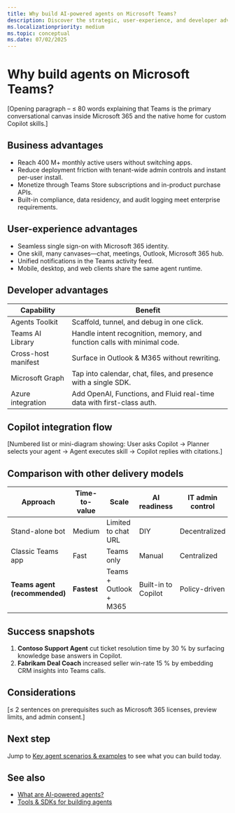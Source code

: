 ```yaml
---
title: Why build AI-powered agents on Microsoft Teams?  
description: Discover the strategic, user-experience, and developer advantages of hosting your AI agents on the Teams platform and Microsoft 365 Copilot.  
ms.localizationpriority: medium  
ms.topic: conceptual
ms.date: 07/02/2025  
---
```

# Why build agents on Microsoft Teams?  

[Opening paragraph – ≤ 80 words explaining that Teams is the primary conversational canvas inside Microsoft 365 and the native home for custom Copilot skills.]

## Business advantages  

- Reach 400 M+ monthly active users without switching apps.  
- Reduce deployment friction with tenant-wide admin controls and instant per-user install.  
- Monetize through Teams Store subscriptions and in-product purchase APIs.  
- Built-in compliance, data residency, and audit logging meet enterprise requirements.

## User-experience advantages  

- Seamless single sign-on with Microsoft 365 identity.  
- One skill, many canvases—chat, meetings, Outlook, Microsoft 365 hub.  
- Unified notifications in the Teams activity feed.  
- Mobile, desktop, and web clients share the same agent runtime.

## Developer advantages  

| Capability | Benefit |  
|------------|---------|  
| Agents Toolkit | Scaffold, tunnel, and debug in one click. |  
| Teams AI Library | Handle intent recognition, memory, and function calls with minimal code. |  
| Cross-host manifest | Surface in Outlook & M365 without rewriting. |  
| Microsoft Graph | Tap into calendar, chat, files, and presence with a single SDK. |  
| Azure integration | Add OpenAI, Functions, and Fluid real-time data with first-class auth. |

## Copilot integration flow  

[Numbered list or mini-diagram showing: User asks Copilot → Planner selects your agent → Agent executes skill → Copilot replies with citations.]

## Comparison with other delivery models  

| Approach | Time-to-value | Scale | AI readiness | IT admin control |  
|----------|---------------|-------|--------------|------------------|  
| Stand-alone bot | Medium | Limited to chat URL | DIY | Decentralized |  
| Classic Teams app | Fast | Teams only | Manual | Centralized |  
| **Teams agent (recommended)** | **Fastest** | Teams + Outlook + M365 | Built-in to Copilot | Policy-driven |

## Success snapshots  

1. **Contoso Support Agent** cut ticket resolution time by 30 % by surfacing knowledge base answers in Copilot.  
2. **Fabrikam Deal Coach** increased seller win-rate 15 % by embedding CRM insights into Teams calls.  

## Considerations  

[≤ 2 sentences on prerequisites such as Microsoft 365 licenses, preview limits, and admin consent.]

## Next step  

Jump to [Key agent scenarios & examples](key-agent-scenarios-examples-outline.md) to see what you can build today.

## See also  

- [What are AI-powered agents?](what-are-ai-powered-agents-outline.md)  
- [Tools & SDKs for building agents](../build/tools-sdk-for-agents-outline.md)
